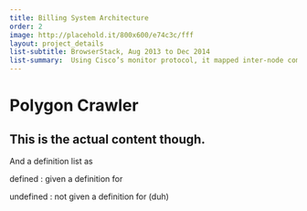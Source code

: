 ```yaml
---
title: Billing System Architecture
order: 2
image: http://placehold.it/800x600/e74c3c/fff
layout: project_details
list-subtitle: BrowserStack, Aug 2013 to Dec 2014
list-summary:  Using Cisco’s monitor protocol, it mapped inter-node communication through a network map. Delivered as a solo project.
---
```


# Polygon Crawler

## This is the actual content though.

And a definition list as

defined
: given a definition for

undefined
: not given a definition for (duh)
